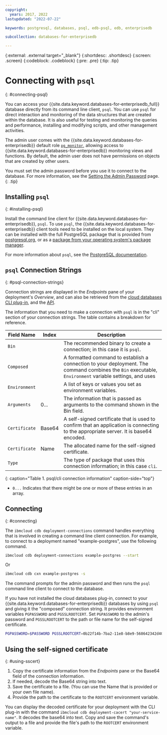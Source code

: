 ```yaml
---
copyright:
  years: 2017, 2022
lastupdated: "2022-07-22"

keywords: postgresql, databases, psql, edb-psql, edb, enterprisedb

subcollection: databases-for-enterprisedb

---
```


{:external: .external target="_blank"}
{:shortdesc: .shortdesc}
{:screen: .screen}
{:codeblock: .codeblock}
{:pre: .pre}
{:tip: .tip}


# Connecting with `psql`
{: #connecting-psql}

You can access your {{site.data.keyword.databases-for-enterprisedb_full}} database directly from its command line client, `psql`. You can use `psql` for direct interaction and monitoring of the data structures that are created within the database. It is also useful for testing and monitoring the queries and performance, installing and modifying scripts, and other management activities.

The admin user comes with the {{site.data.keyword.databases-for-enterprisedb}} default role [`pg_monitor`](https://www.postgresql.org/docs/10/static/default-roles.html), allowing access to {{site.data.keyword.databases-for-enterprisedb}} monitoring views and functions. By default, the admin user does not have permissions on objects that are created by other users.

You must set the admin password before you use it to connect to the database. For more information, see the [Setting the Admin Password](/docs/databases-for-enterprisedb?topic=databases-for-enterprisedb-user-management&interface=ui#user-management-set-admin-password-ui) page.
{: .tip}

## Installing `psql`
{: #installing-psql}

Install the command line client for {{site.data.keyword.databases-for-enterprisedb}}, `psql`. To use `psql`, the {{site.data.keyword.databases-for-enterprisedb}} client tools need to be installed on the local system. They can be installed with the full PostgreSQL package that is provided from [postgresql.org](https://www.postgresql.org/download/), or as a [package from your operating system's package manager](https://www.compose.com/articles/postgresql-tips-installing-the-postgresql-client/). 

For more information about `psql`, see the [PostgreSQL documentation](https://www.postgresql.org/docs/current/static/app-psql.html).

## `psql` Connection Strings
{: #psql-connection-strings}

Connection strings are displayed in the _Endpoints_ pane of your deployment's _Overview_, and can also be retrieved from the [cloud databases CLI plug-in](/docs/databases-cli-plugin?topic=databases-cli-plugin-cdb-reference#deployment-connections), and the [API](https://{DomainName}/apidocs/cloud-databases-api#discover-connection-information-for-a-deployment-f-e81026).

The information that you need to make a connection with `psql` is in the "cli" section of your connection strings. The table contains a breakdown for reference.

| Field Name | Index | Description |
| ---------- | ----- | ----------- |
| `Bin` | | The recommended binary to create a connection; in this case it is `psql`. |
| `Composed` | | A formatted command to establish a connection to your deployment. The command combines the `Bin` executable, `Environment` variable settings, and uses  |`Arguments` as command line parameters.
| `Environment` | | A list of keys or values you set as environment variables. |
| `Arguments` | 0... | The information that is passed as arguments to the command shown in the Bin field. |
| `Certificate` | Base64 | A self-signed certificate that is used to confirm that an application is connecting to the appropriate server. It is base64 encoded. |
| `Certificate` | Name | The allocated name for the self-signed certificate. |
| `Type` | | The type of package that uses this connection information; in this case `cli`.  |
{: caption="Table 1. psql/cli connection information" caption-side="top"}

* `0...` Indicates that there might be one or more of these entries in an array.

## Connecting
{: #connecting}

The `ibmcloud cdb deployment-connections` command handles everything that is involved in creating a command line client connection. For example, to connect to a deployment named "example-postgres", use the following command.

```sh
ibmcloud cdb deployment-connections example-postgres --start
```
Or
```sh
ibmcloud cdb cxn example-postgres -s
```

The command prompts for the admin password and then runs the `psql` command line client to connect to the database.

If you have not installed the cloud databases plug-in, connect to your {{site.data.keyword.databases-for-enterprisedb}} databases by using `psql` and giving it the "composed" connection string. It provides environment variables `PGPASSWORD` and `PGSSLROOTCERT`. Set `PGPASSWORD` to the admin's password and `PGSSLROOTCERT` to the path or file name for the self-signed certificate. 

```sh
PGPASSWORD=$PASSWORD PGSSLROOTCERT=0b22f14b-7ba2-11e8-b8e9-568642342d40 psql 'host=4a8148fa-3806-4f9c-b3fc-6467f11b13bd.8f7bfd7f3faa4218aec56e069eb46187.databases.appdomain.cloud port=32325 dbname=ibmclouddb user=admin sslmode=verify-full'
```

## Using the self-signed certificate
{: #using-sscert}

1. Copy the certificate information from the _Endpoints_ pane or the Base64 field of the connection information. 
2. If needed, decode the Base64 string into text. 
3. Save the certificate to a file. (You can use the Name that is provided or your own file name).
4. Provide the path to the certificate to the `ROOTCERT` environment variable.

You can display the decoded certificate for your deployment with the CLI plug-in with the command `ibmcloud cdb deployment-cacert "your-service-name"`. It decodes the base64 into text. Copy and save the command's output to a file and provide the file's path to the `ROOTCERT` environment variable.
